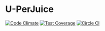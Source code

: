 # U-PerJuice
[![Code Climate](https://codeclimate.com/github/JasonPoll/U-PerJuice/badges/gpa.svg)](https://codeclimate.com/github/JasonPoll/U-PerJuice)
[![Test Coverage](https://codeclimate.com/github/JasonPoll/U-PerJuice/badges/coverage.svg)](https://codeclimate.com/github/JasonPoll/U-PerJuice/coverage) [![Circle CI](https://circleci.com/gh/JasonPoll/U-PerJuice.svg?style=svg)](https://circleci.com/gh/JasonPoll/U-PerJuice)

